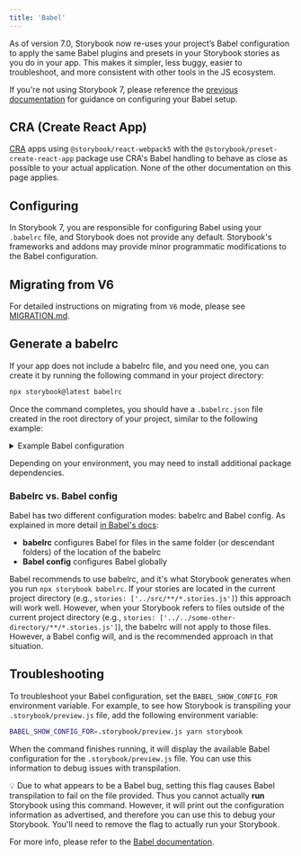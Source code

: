 ```yaml
---
title: 'Babel'
---
```


As of version 7.0, Storybook now re-uses your project’s Babel configuration to apply the same Babel plugins and presets in your Storybook stories as you do in your app. This makes it simpler, less buggy, easier to troubleshoot, and more consistent with other tools in the JS ecosystem.

<div class="aside">

If you're not using Storybook 7, please reference the [previous documentation](../../../release-6-5/docs/configure/babel.md) for guidance on configuring your Babel setup.

</div>

## CRA (Create React App)

[CRA](https://create-react-app.dev/) apps using `@storybook/react-webpack5` with the `@storybook/preset-create-react-app` package use CRA's Babel handling to behave as close as possible to your actual application. None of the other documentation on this page applies.

## Configuring

In Storybook 7, you are responsible for configuring Babel using your `.babelrc` file, and Storybook does not provide any default. Storybook's frameworks and addons may provide minor programmatic modifications to the Babel configuration.

## Migrating from V6

For detailed instructions on migrating from `V6` mode, please see [MIGRATION.md](https://github.com/storybookjs/storybook/blob/next/MIGRATION.md#babel-mode-v7-exclusively).

## Generate a babelrc

If your app does not include a babelrc file, and you need one, you can create it by running the following command in your project directory:

```sh
npx storybook@latest babelrc
```

Once the command completes, you should have a `.babelrc.json` file created in the root directory of your project, similar to the following example:

<details>
<summary>Example Babel configuration</summary>

```json
{
  "sourceType": "unambiguous",
  "presets": [
    [
      "@babel/preset-env",
      {
        "shippedProposals": true,
        "loose": true
      }
    ],
    "@babel/preset-typescript"
  ],
  "plugins": [
    "@babel/plugin-transform-shorthand-properties",
    "@babel/plugin-transform-block-scoping",
    [
      "@babel/plugin-proposal-decorators",
      {
        "legacy": true
      }
    ],
    [
      "@babel/plugin-proposal-class-properties",
      {
        "loose": true
      }
    ],
    [
      "@babel/plugin-proposal-private-methods",
      {
        "loose": true
      }
    ],
    "@babel/plugin-proposal-export-default-from",
    "@babel/plugin-syntax-dynamic-import",
    [
      "@babel/plugin-proposal-object-rest-spread",
      {
        "loose": true,
        "useBuiltIns": true
      }
    ],
    "@babel/plugin-transform-classes",
    "@babel/plugin-transform-arrow-functions",
    "@babel/plugin-transform-parameters",
    "@babel/plugin-transform-destructuring",
    "@babel/plugin-transform-spread",
    "@babel/plugin-transform-for-of",
    "babel-plugin-macros",
    "@babel/plugin-proposal-optional-chaining",
    "@babel/plugin-proposal-nullish-coalescing-operator",
    [
      "babel-plugin-polyfill-corejs3",
      {
        "method": "usage-global",
        "absoluteImports": "core-js",
        "version": "3.18.3"
      }
    ]
  ]
}
```

</details>

Depending on your environment, you may need to install additional package dependencies.

### Babelrc vs. Babel config

Babel has two different configuration modes: babelrc and Babel config. As explained in more detail [in Babel's docs](https://babeljs.io/docs/en/config-files):

- **babelrc** configures Babel for files in the same folder (or descendant folders) of the location of the babelrc
- **Babel config** configures Babel globally

Babel recommends to use babelrc, and it's what Storybook generates when you run `npx storybook babelrc`. If your stories are located in the current project directory (e.g., `stories: ['../src/**/*.stories.js']`) this approach will work well.
However, when your Storybook refers to files outside of the current project directory (e.g., `stories: ['../../some-other-directory/**/*.stories.js']`), the babelrc will not apply to those files. However, a Babel config will, and is the recommended approach in that situation.

## Troubleshooting

To troubleshoot your Babel configuration, set the `BABEL_SHOW_CONFIG_FOR` environment variable. For example, to see how Storybook is transpiling your `.storybook/preview.js` file, add the following environment variable:

```sh
BABEL_SHOW_CONFIG_FOR=.storybook/preview.js yarn storybook
```

When the command finishes running, it will display the available Babel configuration for the `.storybook/preview.js` file. You can use this information to debug issues with transpilation.

<div class="aside">

💡 Due to what appears to be a Babel bug, setting this flag causes Babel transpilation to fail on the file provided. Thus you cannot actually **run** Storybook using this command. However, it will print out the configuration information as advertised, and therefore you can use this to debug your Storybook. You'll need to remove the flag to actually run your Storybook.

</div>

For more info, please refer to the [Babel documentation](https://babeljs.io/docs/en/configuration#print-effective-configs).
